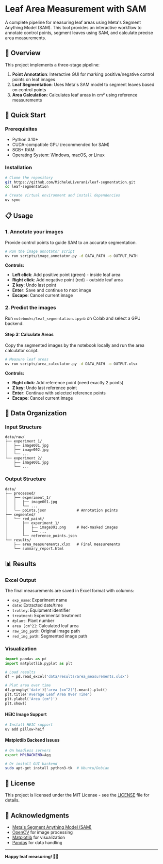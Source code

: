 # Leaf Area Measurement with SAM

A complete pipeline for measuring leaf areas using Meta's Segment Anything Model (SAM). This tool provides an interactive workflow to annotate control points, segment leaves using SAM, and calculate precise area measurements.

## 🌿 Overview

This project implements a three-stage pipeline:

1. **Point Annotation**: Interactive GUI for marking positive/negative control points on leaf images
2. **Leaf Segmentation**: Uses Meta's SAM model to segment leaves based on control points
3. **Area Calculation**: Calculates leaf areas in cm² using reference measurements

## 🚀 Quick Start

### Prerequisites

- Python 3.10+
- CUDA-compatible GPU (recommended for SAM)
- 8GB+ RAM
- Operating System: Windows, macOS, or Linux

### Installation

```bash
# Clone the repository
git https://github.com/MicheleLiverani/leaf-segmentation.git
cd leaf-segmentation

# Create virtual environment and install dependencies
uv sync
```

## 📋 Usage

### 1. Annotate your images

Provide control points to guide SAM to an accurate segmentation.

```bash
# Run the image annotator script
uv run scripts/image_annotator.py -d DATA_PATH -o OUTPUT_PATH
```

**Controls:**
- **Left click**: Add positive point (green) - inside leaf area
- **Right click**: Add negative point (red) - outside leaf area
- **Z key**: Undo last point
- **Enter**: Save and continue to next image
- **Escape**: Cancel current image

### 2. Predict the images

Run `notebooks/leaf_segmentation.ipynb` on Colab and select a GPU backend.

#### Step 3: Calculate Areas

Copy the segmented images by the notebook locally and run the area calculator script.

```bash
# Measure leaf areas
uv run scripts/area_calculator.py -d DATA_PATH -o OUTPUT.xlsx
```

**Controls:**
- **Right click**: Add reference point (need exactly 2 points)
- **Z key**: Undo last reference point
- **Enter**: Continue with selected reference points
- **Escape**: Cancel current image

## 📁 Data Organization

### Input Structure
```
data/raw/
├── experiment_1/
│   ├── image001.jpg
│   ├── image002.jpg
│   └── ...
└── experiment_2/
    ├── image001.jpg
    └── ...
```

### Output Structure
```
data/
├── processed/
│   ├── experiment_1/
│   │   ├── image001.jpg
│   │   └── ...
│   └── points.json              # Annotation points
├── segmented/
│   └── red_paint/
│       ├── experiment_1/
│       │   ├── image001.png     # Red-masked images
│       │   └── ...
│       └── reference_points.json
└── results/
    ├── area_measurements.xlsx   # Final measurements
    └── summary_report.html
```

## 📊 Results

### Excel Output

The final measurements are saved in Excel format with columns:
- `exp_name`: Experiment name
- `date`: Extracted date/time
- `trolley`: Equipment identifier
- `treatment`: Experimental treatment
- `#plant`: Plant number
- `area [cm^2]`: Calculated leaf area
- `raw_img_path`: Original image path
- `red_img_path`: Segmented image path

### Visualization

```python
import pandas as pd
import matplotlib.pyplot as plt

# Load results
df = pd.read_excel('data/results/area_measurements.xlsx')

# Plot area over time
df.groupby('date')['area [cm^2]'].mean().plot()
plt.title('Average Leaf Area Over Time')
plt.ylabel('Area (cm²)')
plt.show()
```

#### HEIC Image Support
```bash
# Install HEIC support
uv add pillow-heif
```

#### Matplotlib Backend Issues
```bash
# On headless servers
export MPLBACKEND=Agg

# Or install GUI backend
sudo apt-get install python3-tk  # Ubuntu/Debian
```

## 📄 License

This project is licensed under the MIT License - see the [LICENSE](LICENSE) file for details.

## 🙏 Acknowledgments

- [Meta's Segment Anything Model (SAM)](https://github.com/facebookresearch/segment-anything)
- [OpenCV](https://opencv.org/) for image processing
- [Matplotlib](https://matplotlib.org/) for visualization
- [Pandas](https://pandas.pydata.org/) for data handling

---

**Happy leaf measuring! 🌱📏**